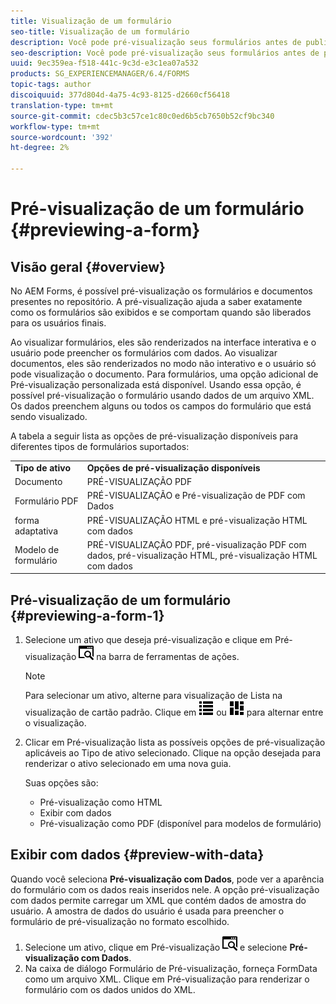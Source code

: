 ```yaml
---
title: Visualização de um formulário
seo-title: Visualização de um formulário
description: Você pode pré-visualização seus formulários antes de publicá-los ou ativá-los para garantir que eles atendam às expectativas. As opções de pré-visualização podem variar entre os tipos de formulário suportados.
seo-description: Você pode pré-visualização seus formulários antes de publicá-los ou ativá-los para garantir que eles atendam às expectativas. As opções de pré-visualização podem variar entre os tipos de formulário suportados.
uuid: 9ec359ea-f518-441c-9c3d-e3c1ea07a532
products: SG_EXPERIENCEMANAGER/6.4/FORMS
topic-tags: author
discoiquuid: 377d804d-4a75-4c93-8125-d2660cf56418
translation-type: tm+mt
source-git-commit: cdec5b3c57ce1c80c0ed6b5cb7650b52cf9bc340
workflow-type: tm+mt
source-wordcount: '392'
ht-degree: 2%

---
```



# Pré-visualização de um formulário {#previewing-a-form}

## Visão geral {#overview}

No AEM Forms, é possível pré-visualização os formulários e documentos presentes no repositório. A pré-visualização ajuda a saber exatamente como os formulários são exibidos e se comportam quando são liberados para os usuários finais.

Ao visualizar formulários, eles são renderizados na interface interativa e o usuário pode preencher os formulários com dados. Ao visualizar documentos, eles são renderizados no modo não interativo e o usuário só pode visualização o documento. Para formulários, uma opção adicional de Pré-visualização personalizada está disponível. Usando essa opção, é possível pré-visualização o formulário usando dados de um arquivo XML. Os dados preenchem alguns ou todos os campos do formulário que está sendo visualizado.

A tabela a seguir lista as opções de pré-visualização disponíveis para diferentes tipos de formulários suportados:

<table> 
 <tbody>
  <tr>
   <td><strong>Tipo de ativo</strong><br /> </td> 
   <td><strong>Opções de pré-visualização disponíveis</strong><br /> </td> 
  </tr>
  <tr>
   <td>Documento</td> 
   <td>PRÉ-VISUALIZAÇÃO PDF</td> 
  </tr>
  <tr>
   <td>Formulário PDF</td> 
   <td>PRÉ-VISUALIZAÇÃO e Pré-visualização de PDF com Dados<br /> </td> 
  </tr>
  <tr>
   <td>forma adaptativa</td> 
   <td>PRÉ-VISUALIZAÇÃO HTML e pré-visualização HTML com dados</td> 
  </tr>
  <tr>
   <td>Modelo de formulário</td> 
   <td>PRÉ-VISUALIZAÇÃO PDF, pré-visualização PDF com dados, pré-visualização HTML, pré-visualização HTML com dados<br /> </td> 
  </tr>
 </tbody>
</table>

## Pré-visualização de um formulário {#previewing-a-form-1}

1. Selecione um ativo que deseja pré-visualização e clique em Pré-visualização ![aem6forms_pré-visualização](assets/aem6forms_preview.png) na barra de ferramentas de ações.

   >[!NOTE]
   >
   >Para selecionar um ativo, alterne para visualização de Lista na visualização de cartão padrão. Clique em ![aem6forms_viewlist](assets/aem6forms_viewlist.png) ou ![aem6forms_viewcard](assets/aem6forms_viewcard.png) para alternar entre o visualização.

1. Clicar em Pré-visualização lista as possíveis opções de pré-visualização aplicáveis ao Tipo de ativo selecionado. Clique na opção desejada para renderizar o ativo selecionado em uma nova guia.

   Suas opções são:

   * Pré-visualização como HTML
   * Exibir com dados
   * Pré-visualização como PDF (disponível para modelos de formulário)

## Exibir com dados {#preview-with-data}

Quando você seleciona **Pré-visualização com Dados**, pode ver a aparência do formulário com os dados reais inseridos nele. A opção pré-visualização com dados permite carregar um XML que contém dados de amostra do usuário. A amostra de dados do usuário é usada para preencher o formulário de pré-visualização no formato escolhido.

1. Selecione um ativo, clique em Pré-visualização ![aem6forms_pré-visualização](assets/aem6forms_preview.png) e selecione **Pré-visualização com Dados**.
1. Na caixa de diálogo Formulário de Pré-visualização, forneça FormData como um arquivo XML. Clique em Pré-visualização para renderizar o formulário com os dados unidos do XML.

